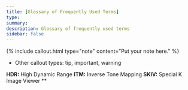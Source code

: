 ```yaml
---
title: [Glossary of Frequently Used Terms]
type:
summary:
description: Glossary of frequently used terms
sidebar: false
---
```

{% include callout.html type="note" content="Put your note here." %}
- Other callout types: tip, important, warning



**HDR:** High Dynamic Range
**ITM:** Inverse Tone Mapping
**SKIV:** Special K Image Viewer
**



